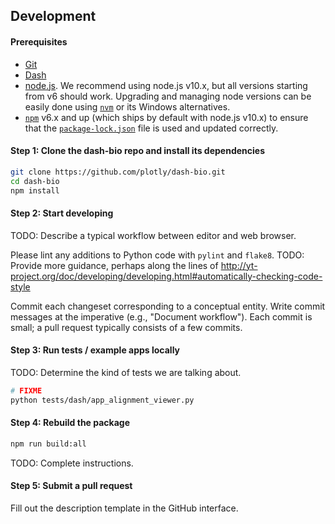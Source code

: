 ## Development

#### Prerequisites

- [Git](https://git-scm.com/)
- [Dash](https://dash.plot.ly/)
- [node.js](https://nodejs.org/en/). We recommend using node.js v10.x, but all
  versions starting from v6 should work.  Upgrading and managing node versions
  can be easily done using [`nvm`](https://github.com/creationix/nvm) or its
  Windows alternatives.
- [`npm`](https://www.npmjs.com/) v6.x and up (which ships by default with
  node.js v10.x) to ensure that the
  [`package-lock.json`](https://docs.npmjs.com/files/package-lock.json) file is
  used and updated correctly.

#### Step 1: Clone the dash-bio repo and install its dependencies

```bash
git clone https://github.com/plotly/dash-bio.git
cd dash-bio
npm install
```

#### Step 2: Start developing

TODO: Describe a typical workflow between editor and web browser.

Please lint any additions to Python code with `pylint` and `flake8`.
TODO: Provide more guidance, perhaps along the lines of
http://yt-project.org/doc/developing/developing.html#automatically-checking-code-style

Commit each changeset corresponding to a conceptual entity.
Write commit messages at the imperative (e.g., "Document workflow").
Each commit is small; a pull request typically consists of a few commits.

#### Step 3: Run tests / example apps locally

TODO: Determine the kind of tests we are talking about.
```bash
# FIXME
python tests/dash/app_alignment_viewer.py
```

#### Step 4: Rebuild the package

```bash
npm run build:all
```

TODO: Complete instructions.

#### Step 5: Submit a pull request

Fill out the description template in the GitHub interface.
